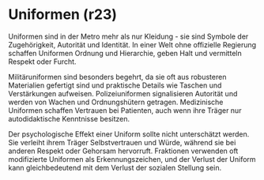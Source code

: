 # Uniformen (r23)

Uniformen sind in der Metro mehr als nur Kleidung - sie sind Symbole der Zugehörigkeit, Autorität und Identität. In einer Welt ohne offizielle Regierung schaffen Uniformen Ordnung und Hierarchie, geben Halt und vermitteln Respekt oder Furcht.

Militäruniformen sind besonders begehrt, da sie oft aus robusteren Materialien gefertigt sind und praktische Details wie Taschen und Verstärkungen aufweisen. Polizeiuniformen signalisieren Autorität und werden von Wachen und Ordnungshütern getragen. Medizinische Uniformen schaffen Vertrauen bei Patienten, auch wenn ihre Träger nur autodidaktische Kenntnisse besitzen.

Der psychologische Effekt einer Uniform sollte nicht unterschätzt werden. Sie verleiht ihrem Träger Selbstvertrauen und Würde, während sie bei anderen Respekt oder Gehorsam hervorruft. Fraktionen verwenden oft modifizierte Uniformen als Erkennungszeichen, und der Verlust der Uniform kann gleichbedeutend mit dem Verlust der sozialen Stellung sein.